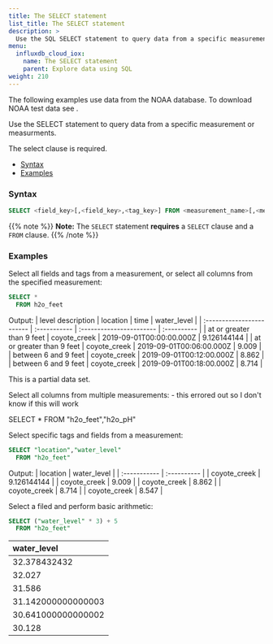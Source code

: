 ```yaml
---
title: The SELECT statement
list_title: The SELECT statement
description: >
  Use the SQL SELECT statement to query data from a specific measurement or measurments.
menu:
  influxdb_cloud_iox:
    name: The SELECT statement
    parent: Explore data using SQL
weight: 210
---
```


The following examples use data from the NOAA database.  To download NOAA test data see <insert doc name>.

Use the SELECT statement to query data from a specific measurement or measurments.  

The select clause is required.

- [Syntax](#syntax)
- [Examples](#examples)

### Syntax

```sql
SELECT <field_key>[,<field_key>,<tag_key>] FROM <measurement_name>[,<measurement_name>]
```

{{% note %}}
**Note:** The `SELECT` statement **requires** a `SELECT` clause and a `FROM` clause.
{{% /note %}}

### Examples

Select all fields and tags from a measurement, or select all columns from the specified measurement:

```sql
SELECT * 
  FROM h2o_feet
```

Output:
| level description         | location     | time                     | water_level |
| :------------------------ | :----------- | :----------------------- | :---------- |
| at or greater than 9 feet | coyote_creek | 2019-09-01T00:00:00.000Z | 9.126144144 |
| at or greater than 9 feet | coyote_creek | 2019-09-01T00:06:00.000Z |       9.009 |
| between 6 and 9 feet      | coyote_creek | 2019-09-01T00:12:00.000Z |       8.862 |
| between 6 and 9 feet      | coyote_creek | 2019-09-01T00:18:00.000Z |       8.714 |


This is a partial data set.

Select all columns from multiple measurements: - this errored out so I don't know if this will work

SELECT * FROM "h2o_feet","h2o_pH"

Select specific tags and fields from a measurement:

```sql
SELECT "location","water_level" 
  FROM "h2o_feet"
```
Output:
| location     | water_level |
| :----------- | :---------- |
| coyote_creek | 9.126144144 |
| coyote_creek | 9.009       |
| coyote_creek | 8.862       |
| coyote_creek | 8.714       |
| coyote_creek | 8.547       |

Select a filed and perform basic arithmetic:

```sql
SELECT ("water_level" * 3) + 5 
  FROM "h2o_feet"
```
| water_level        |
| :----------------- |
| 32.378432432       |
| 32.027             |
| 31.586             |
| 31.142000000000003 |
| 30.641000000000002 |
| 30.128             |




